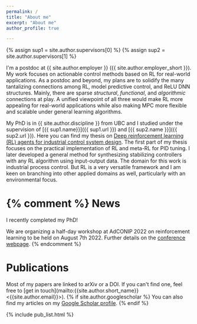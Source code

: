 ```yaml
---
permalink: /
title: "About me"
excerpt: "About me"
author_profile: true

---
```

{% assign sup1 = site.author.supervisors[0] %}
{% assign sup2 = site.author.supervisors[1] %}

I'm a postdoc at {{ site.author.employer }} ({{ site.author.employer_short }}).
My work focuses on actionable control methods based on RL for real-world applications.
As a postdoc and beyond, my plans are to solidify the many tantalizing connections among RL, model predictive control, and ReLU DNN structures.
Mainly, there are sparse *structural*, *functional*, and *algorithmic* connections at play.
A unified viewpoint of all three would make RL more appealing for real-world applications while also making MPC more flexible and scalable under general learning algorithms.

My PhD is in {{ site.author.discipline }} from UBC and I studied under the supervision of [{{ sup1.name}}]({{ sup1.url }}) and [{{ sup2.name }}]({{ sup2.url }}).
Here you can find my thesis on [Deep reinforcement learning (RL) agents for industrial control system design](https://open.library.ubc.ca/collections/24/items/1.0430547).
The first part of my thesis focuses on the practical implementation of RL and meta-RL for PID tuning.
I later developed a general method for synthesizing stabilizing controllers with any RL algorithm using input-output data.
The domain for this work is industrial process control.
But RL is a very versatile framework and I am keen on branching into other applied domains as well, particularly with an environmental focus.

{% comment %}
News
======

I recently completed my PhD!

We are organizing a half-day workshop at AdCONIP 2022 on reinforcement learning to be held on August 7th 2022. Further details on the [conference webpage](https://adconip2022.org/workshops/#workshop-2-making-reinforcement-learning-a-practical-technology-for-industrial-control).
{% endcomment %}

Publications
======

Most of my papers are linked to arXiv or a DOI. If you can't find one, feel free to [get in touch](mailto:{{site.author.short_name}} <{{site.author.email}}>). {% if site.author.googlescholar %} You can also find my articles on my [Google Scholar profile]({{site.author.googlescholar}}).
{% endif %}

{% include pub_list.html %}
